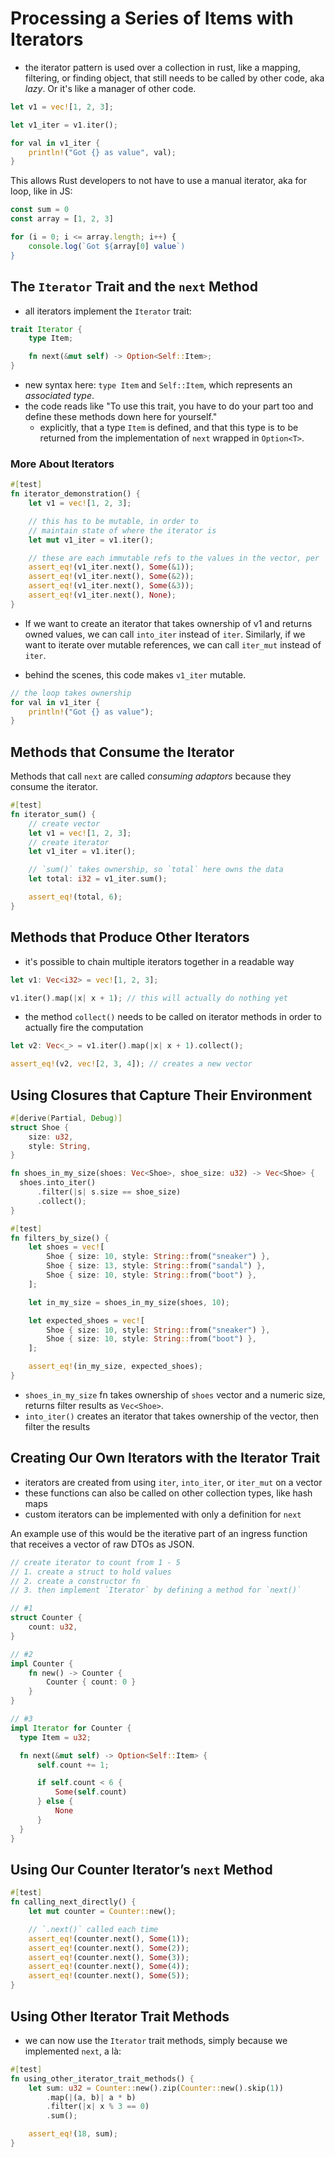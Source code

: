 # Processing a Series of Items with Iterators

- the iterator pattern is used over a collection in rust, like a mapping, filtering, or finding object, that still needs to be called by other code, aka _lazy_. Or it's like a manager of other code.

```rust
let v1 = vec![1, 2, 3];

let v1_iter = v1.iter();

for val in v1_iter {
    println!("Got {} as value", val);
}
```

This allows Rust developers to not have to use a manual iterator, aka for loop, like in JS:

```javascript
const sum = 0
const array = [1, 2, 3]

for (i = 0; i <= array.length; i++) {
    console.log(`Got ${array[0] value`)
} 
```

## The `Iterator` Trait and the `next` Method

- all iterators implement the `Iterator` trait:

```rust
trait Iterator {
    type Item;

    fn next(&mut self) -> Option<Self::Item>;
}
```

- new syntax here: `type Item` and `Self::Item`, which represents an _associated type_.
- the code reads like "To use this trait, you have to do your part too and define these methods down here for yourself."
  - explicitly, that a type `Item` is defined, and that this type is to be returned from the implementation of `next` wrapped in `Option<T>`.

### More About Iterators

```rust
#[test]
fn iterator_demonstration() {
    let v1 = vec![1, 2, 3];

    // this has to be mutable, in order to 
    // maintain state of where the iterator is
    let mut v1_iter = v1.iter();

    // these are each immutable refs to the values in the vector, per `iter()`
    assert_eq!(v1_iter.next(), Some(&1));
    assert_eq!(v1_iter.next(), Some(&2));
    assert_eq!(v1_iter.next(), Some(&3));
    assert_eq!(v1_iter.next(), None);
}
```

- If we want to create an iterator that takes ownership of v1 and returns owned values, we can call `into_iter` instead of `iter`. Similarly, if we want to iterate over mutable references, we can call `iter_mut` instead of `iter`.

- behind the scenes, this code makes `v1_iter` mutable.

```rust
// the loop takes ownership
for val in v1_iter {
    println!("Got {} as value");
}
```

## Methods that Consume the Iterator

Methods that call `next` are called *consuming adaptors* because they consume the iterator.

```rust
#[test]
fn iterator_sum() {
    // create vector
    let v1 = vec![1, 2, 3];
    // create iterator
    let v1_iter = v1.iter();

    // `sum()` takes ownership, so `total` here owns the data
    let total: i32 = v1_iter.sum();

    assert_eq!(total, 6);
}
```

## Methods that Produce Other Iterators

- it's possible to chain multiple iterators together in a readable way

```rust
let v1: Vec<i32> = vec![1, 2, 3];

v1.iter().map(|x| x + 1); // this will actually do nothing yet
```

- the method `collect()` needs to be called on iterator methods in order to actually fire the computation

```rust
let v2: Vec<_> = v1.iter().map(|x| x + 1).collect();

assert_eq!(v2, vec![2, 3, 4]); // creates a new vector
```

## Using Closures that Capture Their Environment

```rust
#[derive(Partial, Debug)]
struct Shoe {
    size: u32,
    style: String,
}

fn shoes_in_my_size(shoes: Vec<Shoe>, shoe_size: u32) -> Vec<Shoe> {
  shoes.into_iter()
      .filter(|s| s.size == shoe_size)
      .collect();
}

#[test]
fn filters_by_size() {
    let shoes = vec![
        Shoe { size: 10, style: String::from("sneaker") },
        Shoe { size: 13, style: String::from("sandal") },
        Shoe { size: 10, style: String::from("boot") },
    ];

    let in_my_size = shoes_in_my_size(shoes, 10);

    let expected_shoes = vec![
        Shoe { size: 10, style: String::from("sneaker") },
        Shoe { size: 10, style: String::from("boot") },
    ];

    assert_eq!(in_my_size, expected_shoes);
}
```

- `shoes_in_my_size` fn takes ownership of `shoes` vector and a numeric size, returns filter results as `Vec<Shoe>`.
- `into_iter()` creates an iterator that takes ownership of the vector, then filter the results

## Creating Our Own Iterators with the Iterator Trait

- iterators are created from using `iter`, `into_iter`, or `iter_mut` on a vector
- these functions can also be called on other collection types, like hash maps
- custom iterators can be implemented with only a definition for `next`

An example use of this would be the iterative part of an ingress function that receives a vector of raw DTOs as JSON.  

```rust
// create iterator to count from 1 - 5
// 1. create a struct to hold values
// 2. create a constructor fn
// 3. then implement `Iterator` by defining a method for `next()`

// #1
struct Counter {
    count: u32,
}

// #2
impl Counter {
    fn new() -> Counter {
        Counter { count: 0 }
    }
}

// #3
impl Iterator for Counter {
  type Item = u32;

  fn next(&mut self) -> Option<Self::Item> {
      self.count += 1;

      if self.count < 6 {
          Some(self.count)
      } else {
          None
      }
  }
}
```

## Using Our Counter Iterator’s `next` Method

```rust
#[test]
fn calling_next_directly() {
    let mut counter = Counter::new();

    // `.next()` called each time
    assert_eq!(counter.next(), Some(1)); 
    assert_eq!(counter.next(), Some(2));
    assert_eq!(counter.next(), Some(3));
    assert_eq!(counter.next(), Some(4));
    assert_eq!(counter.next(), Some(5));
}
```

## Using Other Iterator Trait Methods

- we can now use the `Iterator` trait methods, simply because we implemented `next`, a là:

```rust
#[test]
fn using_other_iterator_trait_methods() {
    let sum: u32 = Counter::new().zip(Counter::new().skip(1))
        .map(|(a, b)| a * b)
        .filter(|x| x % 3 == 0)
        .sum();

    assert_eq!(18, sum);
}